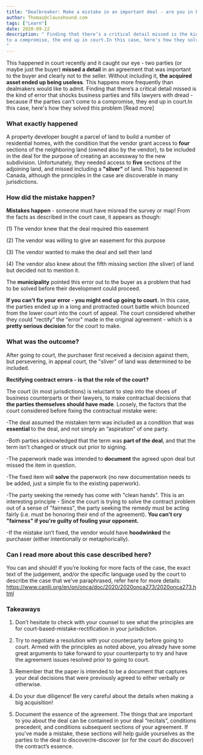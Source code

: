 ```yaml
---
title: "Dealbreaker: Make a mistake in an important deal - are you in big trouble?"
author: Thomas@clausehound.com
tags: ["Learn"]
date: 2020-09-22 
description: " Finding that there’s a critical detail missed is the kind of error that shocks business parties and fills lawyers with dread - because if the parties can't come
to a compromise, the end up in court.In this case, here's how they solved this problem.
"
---
```


This happened in court recently and it caught our eye - two parties (or maybe just the buyer) **missed a detail** in an agreement that was important to the buyer and clearly not
to the seller. Without including it, **the acquired asset ended up being useless**. This happens more frequently than dealmakers would like to admit. Finding that there’s a
critical detail missed is the kind of error that shocks business parties and fills lawyers with dread - because if the parties can't come to a compromise, they end up in
court.In this case, here's how they solved this problem [Read more]

### What exactly happened

A property developer bought a parcel of land to build a number of residential homes, with the condition that the vendor grant access to **four** sections of the neighboring land
(owned also by the vendor), to be included in the deal for the purpose of creating an accessway to the new subdivision. Unfortunately, they needed access to **five** sections of
the adjoining land, and missed including a **"sliver"** of land. This happened in Canada, although the principles in the case are discoverable in many jurisdictions. 

### How did the mistake happen?

**Mistakes happen** - someone must have misread the survey or map! From the facts as described in the court case, it appears as though:

(1) The vendor knew that the deal required this easement

(2) The vendor was willing to give an easement for this purpose

(3) The vendor wanted to make the deal and sell their land

(4) The vendor also knew about the fifth missing section (the sliver) of land but decided not to mention it.

The **municipality** pointed this error out to the buyer as a problem that had to be solved before their development could proceed.

**If you can't fix your error - you might end up going to court.**
In this case, the parties ended up in a long and protracted court battle which bounced from the lower court into the court of appeal. The court considered whether they could
"rectify" the "error" made in the original agreement - which is a **pretty serious decision** for the court to make.

### What was the outcome?
After going to court, the purchaser first received a decision against them, but persevering, in appeal court, the "sliver" of land was determined to be included.  

**Rectifying contract errors - is that the role of the court?**

The court (in most jurisdictions) is reluctant to step into the shoes of business counterparts or their lawyers, to make contractual decisions that **the parties themselves
should have made**. Loosely, the factors that the court considered before fixing the contractual mistake were:

-The deal assumed the mistaken term was included as a condition that was **essential** to the deal, and not simply an “aspiration” of one party.

-Both parties acknowledged that the term was **part of the deal**, and that the term isn't changed or struck out prior to signing.

-The paperwork made was intended to **document** the agreed upon deal but missed the item in question.

-The fixed item will **solve** the paperwork (no new documentation needs to be added, just a simple fix to the existing paperwork).

-The party seeking the remedy has come with "clean hands". This is an interesting principle - Since the court is trying to solve the contract problem out of a sense of
"fairness", the party seeking the remedy must be acting fairly (i.e. must be honoring their end of the agreement). 
**You can't cry "fairness" if you're guilty of fouling your opponent.**

-If the mistake isn’t fixed, the vendor would have **hoodwinked** the purchaser (either intentionally or metaphorically).

### Can I read more about this case described here?

You can and should! If you’re looking for more facts of the case, the exact text of the judgement, and/or the specific language used by the court to describe the case that we’ve
paraphrased, refer here for more details:
                                                                                                                                                    https://www.canlii.org/en/on/onca/doc/2020/2020onca273/2020onca273.html      

### Takeaways

1. Don’t hesitate to check with your counsel to see what the principles are for court-based-mistake-rectification in your jurisdiction.

2. Try to negotiate a resolution with your counterparty before going to court. Armed with the principles as noted above, you already have some great arguments to take forward to
your counterparty to try and have the agreement issues resolved prior to going to court.

3. Remember that the paper is intended to be a document that captures your deal decisions that were previously agreed to either verbally or otherwise.

4. Do your due diligence! Be very careful about the details when making a big acquisition!

5. Document the essence of the agreement. The things that are important to you about the deal can be contained in your deal “recitals”, conditions precedent, and conditions
subsequent sections of your agreement. If you’ve made a mistake, these sections will help guide yourselves as the parties to the deal to discover/re-discover (or for the court
do discover) the contract’s essence.
